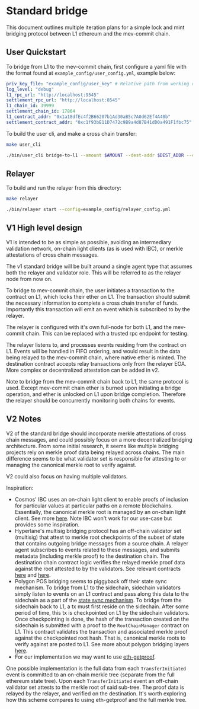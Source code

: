 # Standard bridge

This document outlines multiple iteration plans for a simple lock and mint bridging protocol between L1 ethereum and the mev-commit chain.

## User Quickstart

To bridge from L1 to the mev-commit chain, first configure a yaml file with the format found at `example_config/user_config.yml`, example below:

```yaml
priv_key_file: "example_config/user_key" # Relative path from working dir
log_level: "debug"
l1_rpc_url: "http://localhost:9545"
settlement_rpc_url: "http://localhost:8545"
l1_chain_id: 39999
settlement_chain_id: 17864
l1_contract_addr: "0x1a18dfEc4f2B66207b1Ad30aB5c7A0d62Ef4A40b"
settlement_contract_addr: "0xc1f93bE11D7472c9B9a4d87B41dD0a491F1fbc75"

```

To build the user cli, and make a cross chain transfer:

```bash
make user_cli
```

```bash
./bin/user_cli bridge-to-l1 --amount $AMOUNT --dest-addr $DEST_ADDR --config "example_config/user_config.yml"
```

## Relayer

To build and run the relayer from this directory:

```bash
make relayer
```

```bash
./bin/relayer start --config=example_config/relayer_config.yml
```

## V1 High level design

V1 is intended to be as simple as possible, avoiding an intermediary validation network, on-chain light clients (as is used with IBC), or merkle attestations of cross chain messages. 

The v1 standard bridge will be built around a single agent type that assumes both the relayer and validator role. This will be referred to as the relayer node from now on.

To bridge to mev-commit chain, the user initiates a transaction to the contract on L1, which locks their ether on L1. The transaction should submit the necessary information to complete a cross chain transfer of funds. Importantly this transaction will emit an event which is subscribed to by the relayer.

The relayer is configured with it's own full-node for both L1, and the mev-commit chain. This can be replaced with a trusted rpc endpoint for testing.

The relayer listens to, and processes events residing from the contract on L1. Events will be handled in FIFO ordering, and would result in the data being relayed to the mev-commit chain, where native ether is minted. The destination contract accepts relay transactions only from the relayer EOA. More complex or decentralized attestation can be added in v2. 

Note to bridge from the mev-commit chain back to L1, the same protocol is used. Except mev-commit chain ether is burned upon initiating a bridge operation, and ether is unlocked on L1 upon bridge completion. Therefore the relayer should be concurrently monitoring both chains for events.

## V2 Notes

V2 of the standard bridge should incorporate merkle attestations of cross chain messages, and could possibly focus on a more decentralized bridging architecture. From some initial research, it seems like multiple bridging projects rely on merkle proof data being relayed across chains. The main difference seems to be what validator set is responsible for attesting to or managing the canonical merkle root to verify against.

V2 could also focus on having multiple validators.

Inspiration:

* Cosmos' IBC uses an on-chain light client to enable proofs of inclusion for particular values at particular paths on a remote blockchains. Essentially, the canonical merkle root is managed by an on-chain light client. See more [here](https://github.com/cosmos/ibc/tree/main/spec/core/ics-002-client-semantics). Note IBC won't work for our use-case but provides some inspiration.
* Hyperlane's multisig bridging protocol has an off-chain validator set (multisig) that attest to merkle root checkpoints of the subset of state that contains outgoing bridge messages from a source chain. A relayer agent subscribes to events related to these messages, and submits metadata (including merkle proof) to the destination chain. The destination chain contract logic verifies the relayed merkle proof data against the root attested to by the validators. See relevant contracts [here](https://github.com/hyperlane-xyz/hyperlane-monorepo/blob/5b4af6bf1db93102d54f114b03079cc873c08249/solidity/contracts/isms/multisig/AbstractMultisigIsm.sol) and [here](https://github.com/hyperlane-xyz/hyperlane-monorepo/blob/5b4af6bf1db93102d54f114b03079cc873c08249/solidity/contracts/isms/multisig/AbstractMerkleRootMultisigIsm.sol).
* Polygon POS bridging seems to piggyback off their state sync mechanism. To bridge from L1 to the sidechain, sidechain validators simply listen to events on an L1 contract and pass along this data to the sidechain as a part of the [state sync mechanism](https://docs.polygon.technology/pos/architecture/bor/state-sync/). To bridge from the sidechain back to L1, a tx must first reside on the sidechain. After some period of time, this tx is checkpointed on L1 by the sidechain validators. Once checkpointing is done, the hash of the transaction created on the sidechain is submitted with a proof to the `RootChainManager` contract on L1. This contract validates the transaction and associated merkle proof against the checkpointed root hash. That is, canonical merkle roots to verify against are posted to L1. See more about polygon bridging layers [here](https://docs.polygon.technology/pos/how-to/bridging/).
* For our implementation we may want to use [eth-getproof](https://docs.alchemy.com/reference/eth-getproof).

One possible implementation is the full data from each `TransferInitiated` event is committed to an on-chain merkle tree (separate from the full ethereum state tree). Upon each `TransferInitiated` event an off-chain validator set attests to the merkle root of said sub-tree. The proof data is relayed by the relayer, and verified on the destination. It's worth exploring how this scheme compares to using eth-getproof and the full merkle tree.  
